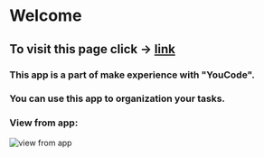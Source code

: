 # Welcome

## To visit this page click -> [link](https://jacekwarzecha.github.io/ToDoList/)

### This app is a part of make experience with "YouCode".

### You can use this app to organization your tasks.

### View from app:

![view from app]()
